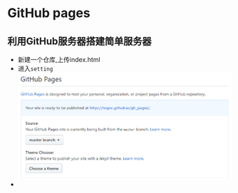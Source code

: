 # GitHub pages

## 利用GitHub服务器搭建简单服务器

* 新建一个仓库,上传index.html
* 进入`setting`
![](images/setting.png)
* 